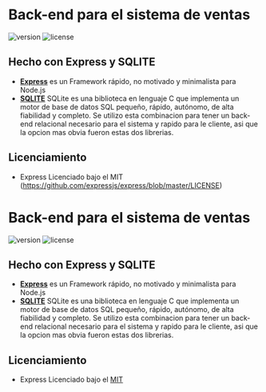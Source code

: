 # Back-end para el sistema de ventas

![version](https://img.shields.io/badge/version-0.1.0-blue.svg) ![license](https://img.shields.io/badge/license-GNU_GPLv3-blue.svg)

## Hecho con Express y SQLITE

- **[Express](https://expressjs.com/)** es un Framework rápido, no motivado y minimalista para Node.js
- **[SQLITE](https://github.com/kriasoft/node-sqlite)** SQLite es una biblioteca en lenguaje C que implementa un motor de base de datos SQL pequeño, rápido, autónomo, de alta fiabilidad y completo.
  Se utilizo esta combinacion para tener un back-end relacional necesario para el sistema y rapido para le cliente, asi que la opcion mas obvia fueron estas dos librerias.

## Licenciamiento

- Express Licenciado bajo el MIT (https://github.com/expressjs/express/blob/master/LICENSE)

# Back-end para el sistema de ventas

![version](https://img.shields.io/badge/version-0.1.0-blue.svg) ![license](https://img.shields.io/badge/license-GNU_GPLv3-blue.svg)

## Hecho con Express y SQLITE

- **[Express](https://expressjs.com/)** es un Framework rápido, no motivado y minimalista para Node.js
- **[SQLITE](https://github.com/kriasoft/node-sqlite)** SQLite es una biblioteca en lenguaje C que implementa un motor de base de datos SQL pequeño, rápido, autónomo, de alta fiabilidad y completo.
  Se utilizo esta combinacion para tener un back-end relacional necesario para el sistema y rapido para le cliente, asi que la opcion mas obvia fueron estas dos librerias.

## Licenciamiento

- Express Licenciado bajo el [MIT](https://github.com/expressjs/express/blob/master/LICENSE)

